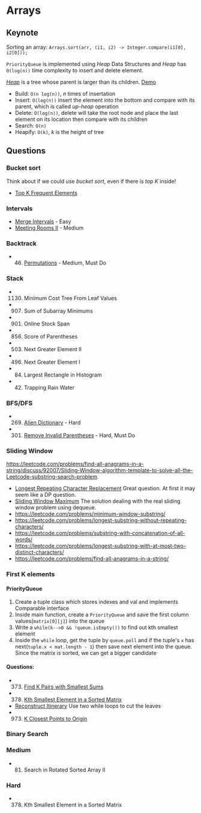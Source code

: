 # Arrays

## Keynote

Sorting an array: `Arrays.sort(arr, (i1, i2) -> Integer.compare(i1[0], i2[0]));`

 `PriorityQueue` is implemented using *Heap* Data Structures and *Heap* has `O(log(n))` time complexity to insert and delete element.

 [*Heap*](https://en.wikipedia.org/wiki/Binary_heap) is a tree whose parent is larger than its children. [Demo](https://www.growingwiththeweb.com/data-structures/binary-heap/overview/)

- Build: `O(n log(n))`, *n* times of insertation
- Insert: `O(log(n))` insert the element into the bottom and compare with its parent, which is called *up-heap* operation
- Delete: `O(log(n))`, delete will take the root node and place the last element on its location then compare with its children
- Search: `O(n)`
- Heapify: `O(k)`, *k* is the height of tree

## Questions
### Bucket sort
Think about if we could use *bucket sort*, even if there is *top K* inside!
- [Top K Frequent Elements](https://leetcode.com/problems/top-k-frequent-elements/)

### Intervals

- [Merge Intervals](https://leetcode.com/problems/merge-intervals/) - Easy
- [Meeting Rooms II](https://leetcode.com/problems/meeting-rooms-ii/) - Medium

### Backtrack
- 46. [Permutations](https://leetcode.com/problems/permutations/) - Medium, Must Do

### Stack
- 1130. Minimum Cost Tree From Leaf Values
- 907. Sum of Subarray Minimums
- 901. Online Stock Span
- 856. Score of Parentheses
- 503. Next Greater Element II
- 496. Next Greater Element I
- 84. Largest Rectangle in Histogram
- 42. Trapping Rain Water

### BFS/DFS
- 269. [Alien Dictionary](https://leetcode.com/problems/alien-dictionary/) - Hard
- 301. [Remove Invalid Parentheses](https://leetcode.com/problems/remove-invalid-parentheses/) - Hard, Must Do

### Sliding Window

https://leetcode.com/problems/find-all-anagrams-in-a-string/discuss/92007/Sliding-Window-algorithm-template-to-solve-all-the-Leetcode-substring-search-problem.

- [Longest Repeating Character Replacement](LongestRepeatingCharacterReplacement.java) Great question. At first it may seem like a DP question.
- [Sliding Window Maximum](SlidingWindowMaximum.java) The solution dealing with the real sliding window problem using dequeue.
- https://leetcode.com/problems/minimum-window-substring/
- https://leetcode.com/problems/longest-substring-without-repeating-characters/
- https://leetcode.com/problems/substring-with-concatenation-of-all-words/
- https://leetcode.com/problems/longest-substring-with-at-most-two-distinct-characters/
- https://leetcode.com/problems/find-all-anagrams-in-a-string/

### First K elements
#### PriorityQueue

  1. Create a tuple class which stores indexes and val and implements Comparable interface
  2. Inside main function, create a `PriorityQueue` and save the first column values(`matrix[0][j]`) into the queue
  3. Write a `while(k-->0 && !queue.isEmpty())` to find out kth smallest element
  4. Inside the `while` loop, get the tuple by `queue.poll` and if the tuple's `x` has next(`tuple.x < mat.length - 1`) then save next element into the queue. Since the matrix is sorted, we can get a bigger candidate 

#### Questions: 
  - 373. [Find K Pairs with Smallest Sums](https://leetcode.com/problems/find-k-pairs-with-smallest-sums)
  - 378. [Kth Smallest Element in a Sorted Matrix](https://leetcode.com/problems/kth-smallest-element-in-a-sorted-matrix)
  - [Reconstruct Itinerary](https://leetcode.com/problems/reconstruct-itinerary/description/) Use two while loops to cut the leaves
  - 973. [K Closest Points to Origin](https://leetcode.com/problems/k-closest-points-to-origin/)
  
### Binary Search
### Medium
  - 81. Search in Rotated Sorted Array II

### Hard
  - 378. Kth Smallest Element in a Sorted Matrix 